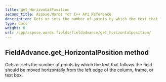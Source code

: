 ```yaml
---
title: get_HorizontalPosition
second_title: Aspose.Words for C++ API Reference
description: Gets or sets the number of points by which the text that follows the field should be moved horizontally from the left edge of the column, frame, or text box. 
type: docs
weight: 0
url: /cpp/aspose.words.fields/fieldadvance/get_horizontalposition/
---
```

## FieldAdvance.get_HorizontalPosition method


Gets or sets the number of points by which the text that follows the field should be moved horizontally from the left edge of the column, frame, or text box.

